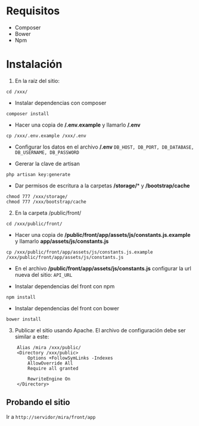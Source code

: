 # Requisitos
- Composer
- Bower
- Npm
# Instalación
1. En la raíz del sitio: 
``` 
cd /xxx/
```
- Instalar dependencias con composer
``` 
composer install
```
- Hacer una copia de **/.env.example** y llamarlo **/.env** 
``` 
cp /xxx/.env.example /xxx/.env
```
- Configurar los datos en el archivo **/.env**
 `DB_HOST, DB_PORT, DB_DATABASE, DB_USERNAME, DB_PASSWORD` 
 
- Gererar la clave de artisan
``` 
php artisan key:generate
```
- Dar permisos de escritura a la carpetas **/storage/*** y **/bootstrap/cache**
``` 
chmod 777 /xxx/storage/
chmod 777 /xxx/bootstrap/cache
```
2. En la carpeta /public/front/
``` 
cd /xxx/public/front/
```

- Hacer una copia de **/public/front/app/assets/js/constants.js.example** y llamarlo **app/assets/js/constants.js**
``` 
cp /xxx/public/front/app/assets/js/constants.js.example /xxx/public/front/app/assets/js/constants.js
```

- En el archivo **/public/front/app/assets/js/constants.js** configurar la url nueva del sitio: `API_URL`

- Instalar dependencias del front con npm
``` 
npm install
```

- Instalar dependencias del front con bower
``` 
bower install
```

3. Publicar el sitio usando Apache. El archivo de configuración debe ser similar a este:
```     
    Alias /mira /xxx/public/
    <Directory /xxx/public>
        Options +FollowSymLinks -Indexes
        AllowOverride All
        Require all granted

        RewriteEngine On
    </Directory>
```
## Probando el sitio

Ir a `http://servidor/mira/front/app`